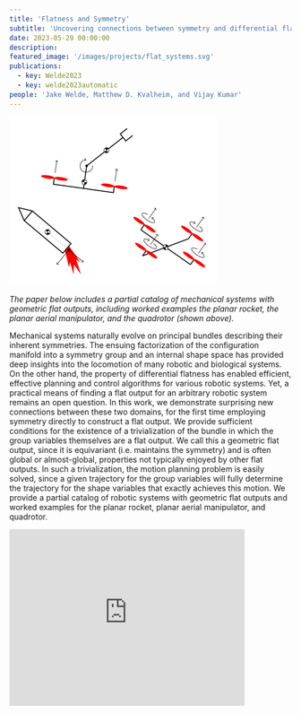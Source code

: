 ```yaml
---
title: 'Flatness and Symmetry'
subtitle: 'Uncovering connections between symmetry and differential flatness in mechanical systems.'
date: 2023-05-29 00:00:00
description: 
featured_image: '/images/projects/flat_systems.svg'
publications:
  - key: Welde2023
  - key: welde2023automatic
people: 'Jake Welde, Matthew D. Kvalheim, and Vijay Kumar'
---
```


<!-- 2023 -->


![Flat Systems](/images/projects/flat_systems.svg)

*The paper below includes a partial catalog of mechanical systems with geometric flat outputs, including worked examples the planar rocket, the planar aerial manipulator, and the quadrotor (shown above).*

Mechanical systems naturally evolve on principal bundles describing their inherent symmetries. The ensuing factorization of the configuration manifold into a symmetry group and an internal shape space has provided deep insights into the locomotion of many robotic and biological systems. On the other hand, the property of differential flatness has enabled efficient, effective planning and control algorithms for various robotic systems. Yet, a practical means of finding a flat output for an arbitrary robotic system remains an open question. In this work, we demonstrate surprising new connections between these two domains, for the first time employing symmetry directly to construct a flat output. We provide sufficient conditions for the existence of a trivialization of the bundle in which the group variables themselves are a flat output. We call this a geometric flat output, since it is equivariant (i.e. maintains the symmetry) and is often global or almost-global, properties not typically enjoyed by other flat outputs. In such a trivialization, the motion planning problem is easily solved, since a given trajectory for the group variables will fully determine the trajectory for the shape variables that exactly achieves this motion. We provide a partial catalog of robotic systems with geometric flat outputs and worked examples for the planar rocket, planar aerial manipulator, and quadrotor.

<iframe width="420" height="315" src="https://www.youtube.com/embed/oMvF86MXTyY" frameborder="0" allowfullscreen></iframe><br/>
